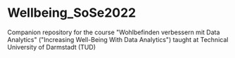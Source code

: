 # Wellbeing_SoSe2022
Companion repository for the course "Wohlbefinden verbessern mit Data Analytics" ("Increasing Well-Being With Data Analytics") taught at Technical University of Darmstadt (TUD)
